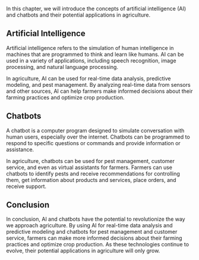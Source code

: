 
In this chapter, we will introduce the concepts of artificial intelligence (AI) and chatbots and their potential applications in agriculture.

Artificial Intelligence
-----------------------

Artificial intelligence refers to the simulation of human intelligence in machines that are programmed to think and learn like humans. AI can be used in a variety of applications, including speech recognition, image processing, and natural language processing.

In agriculture, AI can be used for real-time data analysis, predictive modeling, and pest management. By analyzing real-time data from sensors and other sources, AI can help farmers make informed decisions about their farming practices and optimize crop production.

Chatbots
--------

A chatbot is a computer program designed to simulate conversation with human users, especially over the internet. Chatbots can be programmed to respond to specific questions or commands and provide information or assistance.

In agriculture, chatbots can be used for pest management, customer service, and even as virtual assistants for farmers. Farmers can use chatbots to identify pests and receive recommendations for controlling them, get information about products and services, place orders, and receive support.

Conclusion
----------

In conclusion, AI and chatbots have the potential to revolutionize the way we approach agriculture. By using AI for real-time data analysis and predictive modeling and chatbots for pest management and customer service, farmers can make more informed decisions about their farming practices and optimize crop production. As these technologies continue to evolve, their potential applications in agriculture will only grow.
